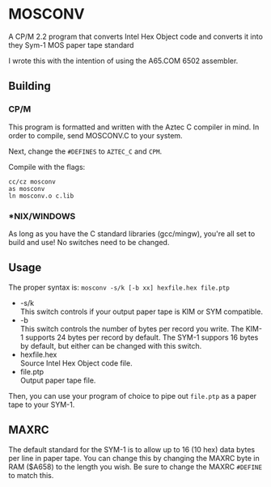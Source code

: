 # MOSCONV
A CP/M 2.2 program that converts Intel Hex Object code and converts it into they Sym-1 MOS paper tape standard

I wrote this with the intention of using the A65.COM 6502 assembler.

## Building
### CP/M
This program is formatted and written with the Aztec C compiler in mind. In order to
compile, send MOSCONV.C to your system.

Next, change the `#DEFINES` to `AZTEC_C` and `CPM`.

Compile with the flags:

`cc/cz mosconv`\
`as mosconv`\
`ln mosconv.o c.lib`

### *NIX/WINDOWS
As long as you have the C standard libraries (gcc/mingw), you're all set to build and use! No switches need to be
changed.

## Usage
The proper syntax is:
`mosconv -s/k [-b xx] hexfile.hex file.ptp`

* -s/k\
This switch controls if your output paper tape is KIM or SYM compatible.
* -b\
This switch controls the number of bytes per record you write. The KIM-1 supports 24 bytes per record by default. The SYM-1 suppors 16 bytes by default, but either can be changed with this switch.
* hexfile.hex\
Source Intel Hex Object code file.
* file.ptp\
Output paper tape file.

Then, you can use your program of choice to pipe out `file.ptp` as a paper tape to your SYM-1.

## MAXRC
The default standard for the SYM-1 is to allow up to 16 (10 hex) data bytes per line in paper tape.
You can change this by changing the MAXRC byte in RAM ($A658) to the length you wish. Be sure
to change the MAXRC `#DEFINE` to match this.